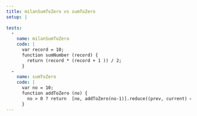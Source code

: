 ```yaml
---
title: milanSumToZero vs sumToZero
setup: |
  
tests:
  -
    name: milanSumToZero
    code: |
      var record = 10;
      function sumNumber (record) {
      	return (record * (record + 1 )) / 2;
      }
  -
    name: sumToZero
    code: |
      var no = 10;
      function addToZero (no) {
        no > 0 ? return  [no, addToZero(no-1)].reduce((prev, current) => prev + current, 0) : 0;
      }
---
```


